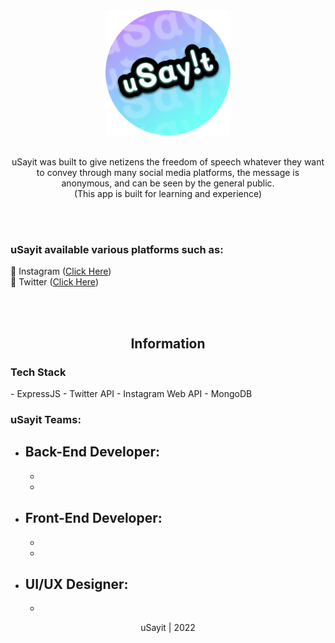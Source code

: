 <div align="center">
  <img src="uSayit.png" alt="Your image url" width="200" height="200">
  <br><br>
	<p>
		uSayit was built to give netizens the freedom of speech whatever they want to convey through many social media platforms, the message is anonymous, and can be seen by the general public. <br>
		(This app is built for learning and experience)
	</p>
</div>
    <br><br>
    <h3>uSayit available various platforms such as:</h3>
    🔹 Instagram (<a href="https://www.instagram.com/usayit.id">Click Here</a>)
    <br>
    🔹 Twitter (<a href="https://twitter.com/usayit_">Click Here</a>)
    
<br><br>

<div align="center">
	<h2>Information</h2>
</div>
<h3>Tech Stack</h3>
- ExpressJS
- Twitter API
- Instagram Web API
- MongoDB

<h3>uSayit Teams:</h3>

- Back-End Developer:
    -
    -
    -
    
- Front-End Developer:
    -
    -
    -
 
- UI/UX Designer:
    -
    -

<p align="center">uSayit | 2022</p>
